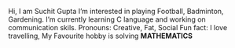 Hi, I am Suchit Gupta 
I’m interested in playing Football, Badminton, Gardening.
I’m currently learning C language and working on communication skils.
Pronouns: Creative, Fat, Social
Fun fact: I love travelling, My Favourite hobby is solving **MATHEMATICS** 

<!---
Suchit1938/Suchit1938 is a ✨ special ✨ repository because its `README.md` (this file) appears on your GitHub profile.
You can click the Preview link to take a look at your changes.
--->
